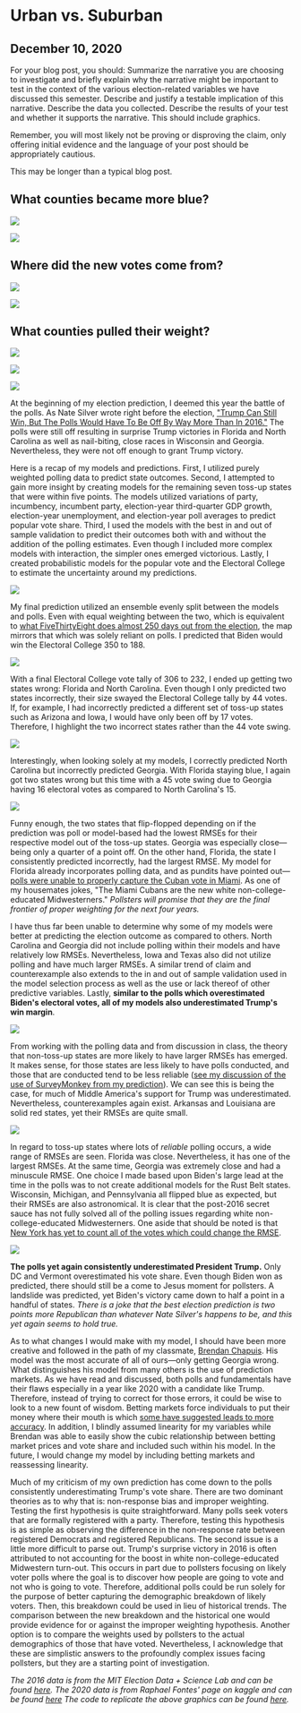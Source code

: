 # Urban vs. Suburban
## December 10, 2020

For your blog post, you should:
Summarize the narrative you are choosing to investigate and briefly explain why the narrative might be important to test in the context of the various election-related variables we have discussed this semester.
Describe and justify a testable implication of this narrative. 
Describe the data you collected.
Describe the results of your test and whether it supports the narrative. This should include graphics.  

Remember, you will most likely not be proving or disproving the claim, only offering initial evidence and the language of your post should be appropriately cautious.  

This may be longer than a typical blog post.  

## What counties became more blue?
![](../figures/michigan_delta.png)

![](../figures/georgia_delta.png)

## Where did the new votes come from?
![](../figures/michigan_new.png)

![](../figures/georgia_new.png)

## What counties pulled their weight?
![](../figures/michigan_pctnew.png)

![](../figures/georgia_pctnew.png)

![](../figures/ga_mi_tb.png)


At the beginning of my election prediction, I deemed this year the battle of the polls. As Nate Silver wrote right before the election, ["Trump Can Still Win, But The Polls Would Have To Be Off By Way More Than In 2016."](https://fivethirtyeight.com/features/trump-can-still-win-but-the-polls-would-have-to-be-off-by-way-more-than-in-2016/) The polls were still off resulting in surprise Trump victories in Florida and North Carolina as well as nail-biting, close races in Wisconsin and Georgia. Nevertheless, they were not off enough to grant Trump victory.

Here is a recap of my models and predictions. First, I utilized purely weighted polling data to predict state outcomes. Second, I attempted to gain more insight by creating models for the remaining seven toss-up states that were within five points. The models utilized variations of party, incumbency, incumbent party, election-year third-quarter GDP growth, election-year unemployment, and election-year poll averages to predict popular vote share. Third, I used the models with the best in and out of sample validation to predict their outcomes both with and without the addition of the polling estimates. Even though I included more complex models with interaction, the simpler ones emerged victorious. Lastly, I created probabilistic models for the popular vote and the Electoral College to estimate the uncertainty around my predictions.

![](../figures/eval_estimate_plot.png)

My final prediction utilized an ensemble evenly split between the models and polls. Even with equal weighting between the two, which is equivalent to [what FiveThirtyEight does almost 250 days out from the election](https://fivethirtyeight.com/features/how-fivethirtyeights-2020-presidential-forecast-works-and-whats-different-because-of-covid-19/), the map mirrors that which was solely reliant on polls. I predicted that Biden would win the Electoral College 350 to 188.

![](../figures/2020_actual_map.png)

With a final Electoral College vote tally of 306 to 232, I ended up getting two states wrong: Florida and North Carolina. Even though I only predicted two states incorrectly, their size swayed the Electoral College tally by 44 votes. If, for example, I had incorrectly predicted a different set of toss-up states such as Arizona and Iowa, I would have only been off by 17 votes. Therefore, I highlight the two incorrect states rather than the 44 vote swing.  

![](../figures/eval_models_plot.png)

Interestingly, when looking solely at my models, I correctly predicted North Carolina but incorrectly predicted Georgia. With Florida staying blue, I again got two states wrong but this time with a 45 vote swing due to Georgia having 16 electoral votes as compared to North Carolina's 15. 

![](../figures/swing_eval.png)

Funny enough, the two states that flip-flopped depending on if the prediction was poll or model-based had the lowest RMSEs for their respective model out of the toss-up states. Georgia was especially close—being only a quarter of a point off. On the other hand, Florida, the state I consistently predicted incorrectly, had the largest RMSE. My model for Florida already incorporates polling data, and as pundits have pointed out—[polls were unable to properly capture the Cuban vote in Miami](https://www.politico.com/news/2020/11/04/biden-miami-cubans-election-2020-433999). As one of my housemates jokes, "The Miami Cubans are the new white non-college-educated Midwesterners." *Pollsters will promise that they are the final frontier of proper weighting for the next four years.*

I have thus far been unable to determine why some of my models were better at predicting the election outcome as compared to others. North Carolina and Georgia did not include polling within their models and have relatively low RMSEs. Nevertheless, Iowa and Texas also did not utilize polling and have much larger RMSEs. A similar trend of claim and counterexample also extends to the in and out of sample validation used in the model selection process as well as the use or lack thereof of other predictive variables. Lastly, **similar to the polls which overestimated Biden's electoral votes, all of my models also underestimated Trump's win margin**.

![](../figures/2020_win_margins.png)

From working with the polling data and from discussion in class, the theory that non-toss-up states are more likely to have larger RMSEs has emerged. It makes sense, for those states are less likely to have polls conducted, and those that are conducted tend to be less reliable ([see my discussion of the use of SurveyMonkey from my prediction](https://samuellowry.github.io/gov1347_blog/posts/08-blog.html)). We can see this is being the case, for much of Middle America's support for Trump was underestimated. Nevertheless, counterexamples again exist. Arkansas and Louisiana are solid red states, yet their RMSEs are quite small.  

![](../figures/RMSE_win_margins.png)

In regard to toss-up states where lots of *reliable* polling occurs, a wide range of RMSEs are seen. Florida was close. Nevertheless, it has one of the largest RMSEs. At the same time, Georgia was extremely close and had a minuscule RMSE. One choice I made based upon Biden's large lead at the time in the polls was to not create additional models for the Rust Belt states. Wisconsin, Michigan, and Pennsylvania all flipped blue as expected, but their RMSEs are also astronomical. It is clear that the post-2016 secret sauce has not fully solved all of the polling issues regarding white non-college-educated Midwesterners. One aside that should be noted is that [New York has yet to count all of the votes which could change the RMSE](https://www.nbcnews.com/politics/2020-elections/new-york-results).

![](../figures/Trump_voteshare.png)

**The polls yet again consistently underestimated President Trump.** Only DC and Vermont overestimated his vote share. Even though Biden won as predicted, there should still be a come to Jesus moment for pollsters. A landslide was predicted, yet Biden's victory came down to half a point in a handful of states. *There is a joke that the best election prediction is two points more Republican than whatever Nate Silver's happens to be, and this yet again seems to hold true.*

As to what changes I would make with my model, I should have been more creative and followed in the path of my classmate, [Brendan Chapuis](https://bchaps1999.github.io/2020_election_analytics/posts/final_prediction.html). His model was the most accurate of all of ours—only getting Georgia wrong. What distinguishes his model from many others is the use of prediction markets. As we have read and discussed, both polls and fundamentals have their flaws especially in a year like 2020 with a candidate like Trump. Therefore, instead of trying to correct for those errors, it could be wise to look to a new fount of wisdom. Betting markets force individuals to put their money where their mouth is which [some have suggested leads to more accuracy](https://www.forbes.com/sites/jimrossi/2020/10/29/election-odds-is-political-betting-more-accurate-than-polling/?sh=73facb3969f8). In addition, I blindly assumed linearity for my variables while Brendan was able to easily show the cubic relationship between betting market prices and vote share and included such within his model. In the future, I would change my model by including betting markets and reassessing linearity. 

Much of my criticism of my own prediction has come down to the polls consistently underestimating Trump's vote share. There are two dominant theories as to why that is: non-response bias and improper weighting. Testing the first hypothesis is quite straightforward. Many polls seek voters that are formally registered with a party. Therefore, testing this hypothesis is as simple as observing the difference in the non-response rate between registered Democrats and registered Republicans. The second issue is a little more difficult to parse out. Trump's surprise victory in 2016 is often attributed to not accounting for the boost in white non-college-educated Midwestern turn-out. This occurs in part due to pollsters focusing on likely voter polls where the goal is to discover how people are going to vote and not who is going to vote. Therefore, additional polls could be run solely for the purpose of better capturing the demographic breakdown of likely voters. Then, this breakdown could be used in lieu of historical trends. The comparison between the new breakdown and the historical one would provide evidence for or against the improper weighting hypothesis. Another option is to compare the weights used by pollsters to the actual demographics of those that have voted. Nevertheless, I acknowledge that these are simplistic answers to the profoundly complex issues facing pollsters, but they are a starting point of investigation.

*The 2016 data is from the MIT Election Data + Science Lab and can be found [here](https://dataverse.harvard.edu/file.xhtml?persistentId=doi:10.7910/DVN/VOQCHQ/HEIJCQ&version=6.0). The 2020 data is from Raphael Fontes' page on kaggle and can be found [here](https://www.kaggle.com/unanimad/us-election-2020?select=president_county_candidate.csv) The code to replicate the above graphics can be found [here](https://github.com/SamuelLowry/gov1347_blog/blob/master/scripts/10-blog.R).*